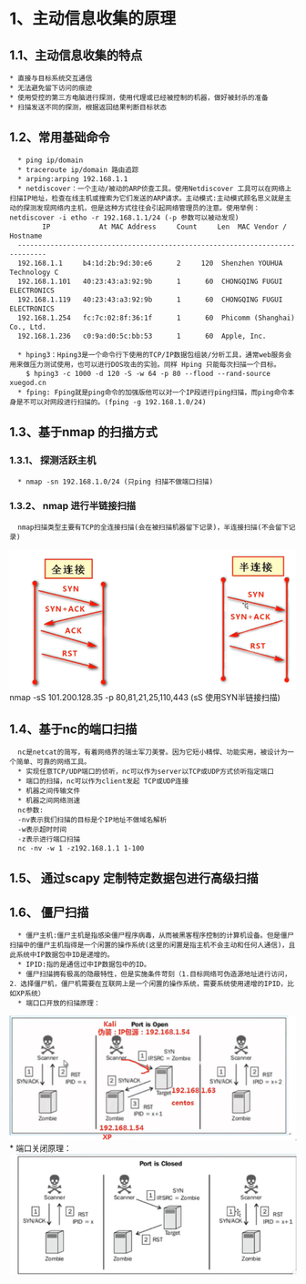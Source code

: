 # 1、主动信息收集的原理
## 1.1、主动信息收集的特点
    * 直接与目标系统交互通信
    * 无法避免留下访问的痕迹
    * 使用受控的第三方电脑进行探测，使用代理或已经被控制的机器，做好被封杀的准备
    * 扫描发送不同的探测，根据返回结果判断目标状态

## 1.2、常用基础命令
      * ping ip/domain
      * traceroute ip/domain 路由追踪
      * arping:arping 192.168.1.1
      * netdiscover：一个主动/被动的ARP侦查工具。使用Netdiscover 工具可以在网络上扫描IP地址，检查在线主机或搜索为它们发送的ARP请求。主动模式:主动模式顾名思义就是主动的探测发现网络内主机，但是这种方式往往会引起网络管理员的注意。使用举例：netdiscover -i etho -r 192.168.1.1/24 (-p 参数可以被动发现)
            IP            At MAC Address     Count     Len  MAC Vendor / Hostname      
      -----------------------------------------------------------------------------
      192.168.1.1     b4:1d:2b:9d:30:e6      2     120  Shenzhen YOUHUA Technology C
      192.168.1.101   40:23:43:a3:92:9b      1      60  CHONGQING FUGUI ELECTRONICS 
      192.168.1.119   40:23:43:a3:92:9b      1      60  CHONGQING FUGUI ELECTRONICS 
      192.168.1.254   fc:7c:02:8f:36:1f      1      60  Phicomm (Shanghai) Co., Ltd.
      192.168.1.236   c0:9a:d0:5c:bb:53      1      60  Apple, Inc.
    
      * hping3：Hping3是一个命令行下使用的TCP/IP数据包组装/分析工具，通常web服务会用来做压力测试使用，也可以进行DOS攻击的实验。同样 Hping 只能每次扫描一个目标。
        $ hping3 -c 1000 -d 120 -S -w 64 -p 80 --flood --rand-source xuegod.cn 
      * fping: Fping就是ping命令的加强版他可以对一个IP段进行ping扫描，而ping命令本身是不可以对网段进行扫描的。(fping -g 192.168.1.0/24)

## 1.3、基于nmap 的扫描方式

### 1.3.1、 探测活跃主机 
      * nmap -sn 192.168.1.0/24 (只ping 扫描不做端口扫描)
### 1.3.2、 nmap 进行半链接扫描
      nmap扫描类型主要有TCP的全连接扫描(会在被扫描机器留下记录)，半连接扫描(不会留下记录)
![image](https://github.com/luguifang/notes/blob/main/Security/NetworkSecurity/image/3.png)
      nmap -sS 101.200.128.35 -p 80,81,21,25,110,443 (sS 使用SYN半链接扫描)
## 1.4、基于nc的端口扫描 
      nc是netcat的简写，有着网络界的瑞士军刀美誉。因为它短小精悍、功能实用，被设计为一个简单、可靠的网络工具。
      * 实现任意TCP/UDP端口的侦听，nc可以作为server以TCP或UDP方式侦听指定端口
      * 端口的扫描，nc可以作为client发起 TCP或UDP连接
      * 机器之间传输文件
      * 机器之间网络测速
      nc参数:
      -nv表示我们扫描的目标是个IP地址不做域名解析
      -w表示超时时间
      -z表示进行端口扫描
      nc -nv -w 1 -z192.168.1.1 1-100
      
## 1.5、 通过scapy 定制特定数据包进行高级扫描
## 1.6、 僵尸扫描
      * 僵尸主机:僵尸主机是指感染僵尸程序病毒，从而被黑客程序控制的计算机设备。但是僵尸扫描中的僵尸主机指得是一个闲置的操作系统(这里的闲置是指主机不会主动和任何人通信)，且此系统中IР数据包中ID是递增的。
      * IPID:指的是通信过中IP数据包中的ID。
      * 僵尸扫描拥有极高的隐蔽特性，但是实施条件苛刻（1.目标网络可伪造源地址进行访问，2．选择僵尸机，僵尸机需要在互联网上是一个闲置的操作系统，需要系统使用递增的IPID，比如XP系统）
      * 端口口开放的扫描原理：
![image](https://github.com/luguifang/notes/blob/main/Security/NetworkSecurity/image/4.png)
      * 端口关闭原理：
![image](https://github.com/luguifang/notes/blob/main/Security/NetworkSecurity/image/5.png)
      
      

       
